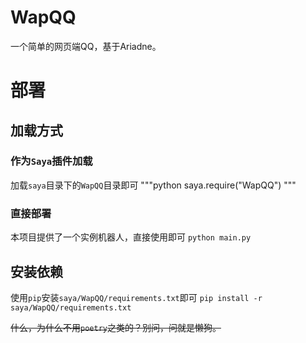 # WapQQ
一个简单的网页端QQ，基于Ariadne。

# 部署

## 加载方式

### 作为`Saya`插件加载
加载`saya`目录下的`WapQQ`目录即可
"""python
saya.require("WapQQ")
"""

### 直接部署
本项目提供了一个实例机器人，直接使用即可
`python main.py`

## 安装依赖
使用`pip`安装`saya/WapQQ/requirements.txt`即可
`pip install -r saya/WapQQ/requirements.txt`

~~什么，为什么不用`poetry`之类的？别问，问就是懒狗。~~
